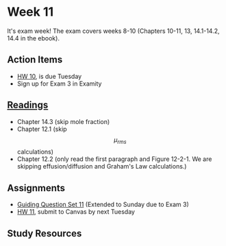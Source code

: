 # Week 11

It's exam week!  The exam covers weeks 8-10 (Chapters 10-11, 13, 14.1-14.2, 14.4 in the ebook). 

## Action Items
* [HW 10](https://genchem.science.psu.edu/homework-10-houck), is due Tuesday
* Sign up for Exam 3 in Examity


## [Readings](https://genchem.science.psu.edu)
* Chapter 14.3 (skip mole fraction)
* Chapter 12.1 (skip $$\mu_{rms}$$ calculations)
* Chapter 12.2 (only read the first paragraph and Figure  12-2-1. We are skipping effusion/diffusion and Graham's Law calculations.)


## Assignments

- [Guiding Question Set 11](https://psu.instructure.com/courses/1866869/quizzes/3317744) (Extended to Sunday due to Exam 3)
- [HW 11](https://genchem.science.psu.edu/homework-11-houck), submit to Canvas by next Tuesday


## Study Resources






